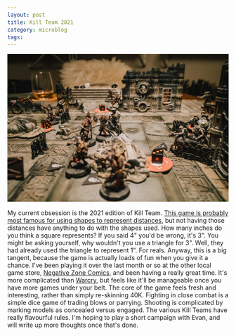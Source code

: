 ```yaml
---
layout: post
title: Kill Team 2021
category: microblog
tags:
---
```


![Kill Team 2021 `Beastmen`](/assets/img/killteam-2021-beastmen.jpg)

My current obsession is the 2021 edition of Kill Team. [This game is probably most famous for using shapes to represent distances][1], but not having those distances have anything to do with the shapes used. How many inches do you think a square represents? If you said 4" you'd be wrong, it's 3". You might be asking yourself, why wouldn't you use a triangle for 3". Well, they had already used the triangle to represent 1". For reals. Anyway, this is a big tangent, because the game is actually loads of fun when you give it a chance. I've been playing it over the last month or so at the other local game store, [Negative Zone Comics][2], and been having a really great time. It's more complicated than [Warcry][3], but feels like it'll be manageable once you have more games under your belt. The core of the game feels fresh and interesting, rather than simply re-skinning 40K. Fighting in close combat is a simple dice game of trading blows or parrying. Shooting is complicated by marking models as concealed versus engaged. The various Kill Teams have really flavourful rules. I'm hoping to play a short campaign with Evan, and will write up more thoughts once that's done.

[1]: https://twitter.com/SaveVsTPK/status/1444056832343953411
[2]: https://www.negativezonecomics.com/
[3]: https://save.vs.totalpartykill.ca/review/warcry/